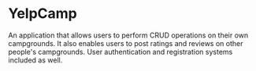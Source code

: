 # YelpCamp
An application that allows users to perform CRUD operations on their own campgrounds. It also enables users to post ratings and reviews on other people's campgrounds.
User authentication and registration systems included as well.
